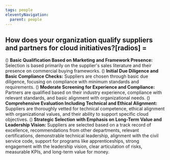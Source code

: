 ```yaml
---
tags: people
eleventyNavigation:
  parent: people
---
```


## How does your organization qualify suppliers and partners for cloud initiatives?[radios] =

() **Basic Qualification Based on Marketing and Framework Presence:** Selection is based primarily on the supplier's sales literature and their presence on commercial buying frameworks.
() **Initial Due Diligence and Basic Compliance Checks:** Suppliers are chosen through basic due diligence, focusing on compliance with minimum standards and requirements.
() **Moderate Screening for Experience and Compliance:** Partners are qualified based on their industry experience, compliance with relevant standards, and basic alignment with organizational needs.
() **Comprehensive Evaluation Including Technical and Ethical Alignment:** Suppliers are thoroughly vetted for technical competence, ethical alignment with organizational values, and their ability to support specific cloud objectives.
() **Strategic Selection with Emphasis on Long-Term Value and Leadership Vision:** Suppliers are selected based on a track record of excellence, recommendations from other departments, relevant certifications, demonstrable technical leadership, alignment with the civil service code, support for programs like apprenticeships, strong engagement with the leadership vision, clear articulation of risks, measurable KPIs, and long-term value for money.
